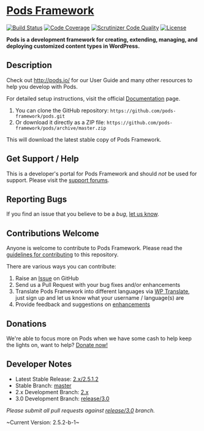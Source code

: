 # [Pods Framework](http://pods.io) #
[![Build Status](https://secure.travis-ci.org/pods-framework/pods.png?branch=2.x)](http://travis-ci.org/pods-framework/pods) [![Code Coverage](https://scrutinizer-ci.com/g/pods-framework/pods/badges/coverage.png?b=2.x)](https://scrutinizer-ci.com/g/pods-framework/pods/?branch=2.x) [![Scrutinizer Code Quality](https://scrutinizer-ci.com/g/pods-framework/pods/badges/quality-score.png?b=2.x)](https://scrutinizer-ci.com/g/pods-framework/pods/?branch=2.x) [![License](https://img.shields.io/badge/license-GPL--2.0%2B-red.svg)](https://github.com/pods-framework/pods/blob/master/license.txt)

**Pods is a development framework for creating, extending, managing, and deploying customized content types in WordPress.**

## Description

Check out <http://pods.io/> for our User Guide and many other resources to help you develop with Pods.

For detailed setup instructions, visit the official [Documentation](http://pods.io/docs/) page.

1. You can clone the GitHub repository: `https://github.com/pods-framework/pods.git`
2. Or download it directly as a ZIP file: `https://github.com/pods-framework/pods/archive/master.zip`

This will download the latest stable copy of Pods Framework.

## Get Support / Help

This is a developer's portal for Pods Framework and should _not_ be used for support. Please visit the [support forums](https://pods.io/forums/).

## Reporting Bugs

If you find an issue that you believe to be a *bug*, [let us know](https://github.com/pods-framework/pods/issues?state=open).

## Contributions Welcome

Anyone is welcome to contribute to Pods Framework. Please read the [guidelines for contributing](https://github.com/pods-framework/pods/blob/master/CONTRIBUTING.md) to this repository.

There are various ways you can contribute:

1. Raise an [Issue](https://github.com/pods-framework/pods/issues) on GitHub
2. Send us a Pull Request with your bug fixes and/or enhancements
3. Translate Pods Framework into different languages via [WP Translate](http://wp-translate.org/projects/pods), just sign up and let us know what your username / language(s) are
4. Provide feedback and suggestions on [enhancements](https://github.com/pods-framework/pods/issues?direction=desc&labels=Enhancement&page=1&sort=created&state=open)

## Donations

We're able to focus more on Pods when we have some cash to help keep the lights on, want to help? [Donate now!](http://podsfoundation.org/donate/)

## Developer Notes

* Latest Stable Release: [2.x/2.5.1.2](https://github.com/pods-framework/pods/releases/tag/2.x%2F2.5.1.2)
* Stable Branch: [master](https://github.com/pods-framework/pods/tree/master)
* 2.x Development Branch: [2.x](https://github.com/pods-framework/pods/tree/2.x)
* 3.0 Development Branch: [release/3.0](https://github.com/pods-framework/pods/tree/release/3.0)

<em>Please submit all pull requests against [release/3.0](https://github.com/pods-framework/pods/tree/release/3.0) branch.</em>

~Current Version: 2.5.2-b-1~
